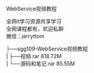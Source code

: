 WebService视频教程

全网it学习资源共享学习<br>全网课程都有，欢迎私聊<br>微信：jerryttom<br>

├──sgg109-WebService视频教程<br> | ├──视频.rar 818.72M<br> | └──源码和笔记.rar 85.55M